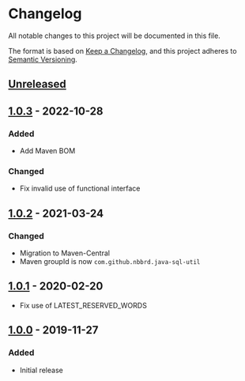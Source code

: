 # Changelog

All notable changes to this project will be documented in this file.

The format is based on [Keep a Changelog](https://keepachangelog.com/en/1.0.0/), and this project adheres
to [Semantic Versioning](https://semver.org/spec/v2.0.0.html).

## [Unreleased]

## [1.0.3] - 2022-10-28

### Added

- Add Maven BOM

### Changed

- Fix invalid use of functional interface

## [1.0.2] - 2021-03-24

### Changed

- Migration to Maven-Central
- Maven groupId is now `com.github.nbbrd.java-sql-util`

## [1.0.1] - 2020-02-20

- Fix use of LATEST_RESERVED_WORDS

## [1.0.0] - 2019-11-27

### Added

- Initial release

[Unreleased]: https://github.com/nbbrd/java-sql-util/compare/v1.0.3...HEAD
[1.0.3]: https://github.com/nbbrd/java-sql-util/compare/v1.0.2...v1.0.3
[1.0.2]: https://github.com/nbbrd/java-sql-util/compare/v1.0.1...v1.0.2
[1.0.1]: https://github.com/nbbrd/java-sql-util/compare/v1.0.0...v1.0.1
[1.0.0]: https://github.com/nbbrd/java-sql-util/releases/tag/v1.0.0
